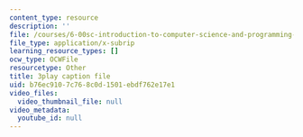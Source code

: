 ```yaml
---
content_type: resource
description: ''
file: /courses/6-00sc-introduction-to-computer-science-and-programming-spring-2011/b76ec9107c768c0d1501ebdf762e17e1_aqd0sR5rygk.srt
file_type: application/x-subrip
learning_resource_types: []
ocw_type: OCWFile
resourcetype: Other
title: 3play caption file
uid: b76ec910-7c76-8c0d-1501-ebdf762e17e1
video_files:
  video_thumbnail_file: null
video_metadata:
  youtube_id: null
---
```


